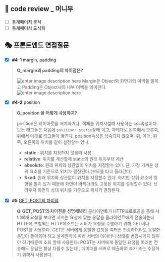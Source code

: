 ## 📑  code review _ 머니부

 - [ ] 통계페이지 분석
 - [ ] 통계페이지 도식화

## 🎭 프론트엔드 면접질문
- [x] **#4-1**  margin, padding
> **Q_margin과 padding의 차이점은?**
 >
 >![enter image description here](https://ifh.cc/g/G7vdKs.jpg)
> Margin은 Object와 화면과의 여백을 말하고 Padding은 Object내의 내부 여백을 의미한다.
>  ![enter image description here](https://ifh.cc/g/4UEoPI.jpg)
> 
- [x] **#4-2** position
> **Q_position 을 어떻게 사용하지?**
> 
>   position은 레이아웃을 배치하거나, 객체를 위치시킬때 사용하는 css속성이다.
>   모든 태그들은 처음에 `position: static`상태 이고, 차례대로 왼쪽에서 오른쪽, 위애서 아래로 태그들이 쌓인다. position속성은 상속되지 않으며, 위, 아래, 왼쪽, 오른쪽의 위치를 같이 설정할수 있다.
>  -  **static** : 위치를 지정하지 않을때 사용
>  -  **relative**: 위치를 계산할때 static의 원래 위치부터 계산
>  -  **absolute**: 원래 위치와 상관없이 위치를 지정할수 있다. 단, 가장 가까운 상위 요소를 기준으로 위치가 결정된다.(부모를 타고 올라간다)
>   - **fixed**: 원래 위치와 상관없이 위치를 지정할수 있다. 하지만 상위 요소에 영향을 받지 않기 때문에 화면이 바뀌더라도 고정된 위치를 설정할수 있다. 브라우저 화면의 상대 위치를 기준으로 위치가 결정된다.

- [x] **#5** [GET, POST의 차이점](https://velog.io/@gay0ung/GET%EA%B3%BC-POST%EC%9D%98-%EC%B0%A8%EC%9D%B4)
> **Q_GET, POST의 차이점을 성명해봐라**
>  클라이언트가 HTTP프로토콜을 통해 서버에게 요청을 보내면 서버는 요청에 맞는 응답을 클라이언트에게 전송하는데 HTTP에 포함되는 HTTP메소드는 서버가 요청을 수행하기 위해  GET이나 POST를 사용한다.
>  GET은 서버에게 동일한 요청을 여러번 전송하더라도 동일한 응답이 돌아와야 하고 설계원칙에 따라 서버의 데이터나 상태를 변경시키지 않아야 하기때문에 조회 할때 사용한다.
>  POST는 서버에게 동일한 요청을 여러번 전송해도 응답은 항상 다를수 있는데 , 데이터를 서버로 제출하여 추가 또는 수정하기 위해서 사용한다.
